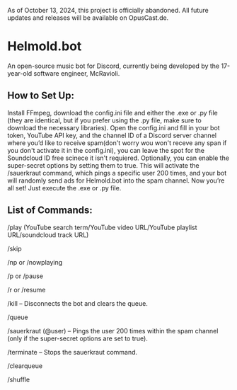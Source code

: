 As of October 13, 2024, this project is officially abandoned. All future updates and releases will be available on OpusCast.de.

# Helmold.bot 
An open-source music bot for Discord, currently being developed by the 17-year-old software engineer, McRavioli.

## How to Set Up:

Install FFmpeg, download the config.ini file and either the .exe or .py file (they are identical, but if you prefer using the .py file, make sure to download the necessary libraries).
Open the config.ini and fill in your bot token, YouTube API key, and the channel ID of a Discord server channel where you’d like to receive spam(don't worry wou won't receve any span if you don't activate it in the config.ini), you can leave the spot for the Soundcloud ID free scinece it isn't requiered.
Optionally, you can enable the super-secret options by setting them to true. This will activate the /sauerkraut command, which pings a specific user 200 times, and your bot will randomly send ads for Helmold.bot into the spam channel.
Now you’re all set! Just execute the .exe or .py file.

## List of Commands:

/play (YouTube search term/YouTube video URL/YouTube playlist URL/soundcloud track URL)

/skip 

/np or /nowplaying

/p or /pause

/r or /resume

/kill – Disconnects the bot and clears the queue.

/queue

/sauerkraut (@user) – Pings the user 200 times within the spam channel (only if the super-secret options are set to true).

/terminate – Stops the sauerkraut command.

/clearqueue

/shuffle
